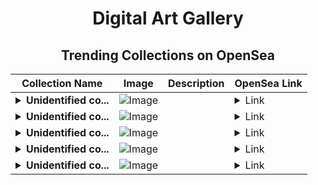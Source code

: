 <div align="center">

# Digital Art Gallery

## Trending Collections on OpenSea

| Collection Name                       | Image                                                                                     | Description                       | OpenSea Link                                                                                          |
|---------------------------------------|-------------------------------------------------------------------------------------------|-----------------------------------|--------------------------------------------------------------------------------------------------------|
| **<details><summary>Unidentified co...</summary>Unidentified contract 3428d1ee-0eef-4d95-a889-3a75074eba05</details>** | ![Image](https://i.seadn.io/s/raw/files/e86404459f0a28661c41bd910f8b5899.png?w=500&auto=format?w=200&auto=format) |  | <details><summary>Link</summary>[Unidentified contract 3428d1ee-0eef-4d95-a889-3a75074eba05](https://opensea.io/collection/unidentified-contract-3428d1ee-0eef-4d95-a889-3a75)</details> |
| **<details><summary>Unidentified co...</summary>Unidentified contract 58a649dd-7fee-42e4-9e8e-98ec10f82e84</details>** | ![Image](https://i.seadn.io/s/raw/files/c37dfbbc7db85bb655460718b26fd37e.jpg?w=500&auto=format?w=200&auto=format) |  | <details><summary>Link</summary>[Unidentified contract 58a649dd-7fee-42e4-9e8e-98ec10f82e84](https://opensea.io/collection/unidentified-contract-58a649dd-7fee-42e4-9e8e-98ec)</details> |
| **<details><summary>Unidentified co...</summary>Unidentified contract 21bea109-e667-4be2-a9b7-e1142fb813f2</details>** | ![Image](https://i.seadn.io/s/raw/files/e86404459f0a28661c41bd910f8b5899.png?w=500&auto=format?w=200&auto=format) |  | <details><summary>Link</summary>[Unidentified contract 21bea109-e667-4be2-a9b7-e1142fb813f2](https://opensea.io/collection/unidentified-contract-21bea109-e667-4be2-a9b7-e114)</details> |
| **<details><summary>Unidentified co...</summary>Unidentified contract d58875f7-ecb6-462c-b4e0-1f4732910568</details>** | ![Image](https://i.seadn.io/s/raw/files/7bcffd5e974c148aaba93cda878384a5.png?w=500&auto=format?w=200&auto=format) |  | <details><summary>Link</summary>[Unidentified contract d58875f7-ecb6-462c-b4e0-1f4732910568](https://opensea.io/collection/unidentified-contract-d58875f7-ecb6-462c-b4e0-1f47)</details> |
| **<details><summary>Unidentified co...</summary>Unidentified contract 63c1edbd-793b-48b5-8d6d-b7aba06379cc</details>** | ![Image](https://i.seadn.io/s/raw/files/e86404459f0a28661c41bd910f8b5899.png?w=500&auto=format?w=200&auto=format) |  | <details><summary>Link</summary>[Unidentified contract 63c1edbd-793b-48b5-8d6d-b7aba06379cc](https://opensea.io/collection/unidentified-contract-63c1edbd-793b-48b5-8d6d-b7ab)</details> |

</div>